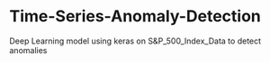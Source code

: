 # Time-Series-Anomaly-Detection
Deep Learning model using keras on S&amp;P_500_Index_Data to detect anomalies
